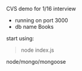 CVS demo for 1/16 interview

* running on port 3000
* db name Books

start using:
> node index.js 

node/mongo/mongoose